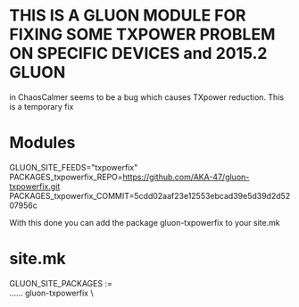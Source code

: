 # THIS IS A GLUON MODULE FOR FIXING SOME TXPOWER PROBLEM ON SPECIFIC DEVICES and 2015.2 GLUON

in ChaosCalmer seems to be a bug which causes TXpower reduction. This is a temporary fix

# Modules

GLUON_SITE_FEEDS="txpowerfix"<br>
PACKAGES_txpowerfix_REPO=https://github.com/AKA-47/gluon-txpowerfix.git<br>
PACKAGES_txpowerfix_COMMIT=5cdd02aaf23e12553ebcad39e5d39d2d5207956c<br>

With this done you can add the package gluon-txpowerfix to your site.mk

# site.mk

GLUON_SITE_PACKAGES := \
......
	      gluon-txpowerfix \





